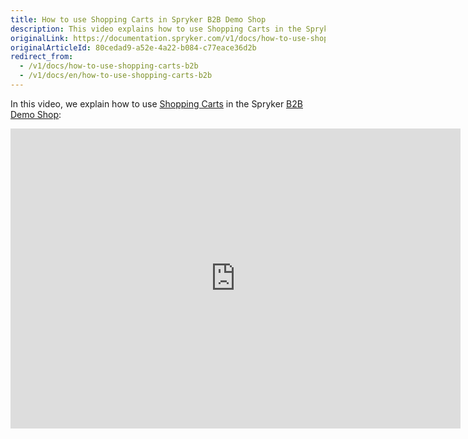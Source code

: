 ```yaml
---
title: How to use Shopping Carts in Spryker B2B Demo Shop
description: This video explains how to use Shopping Carts in the Spryker B2B Demo Shop.
originalLink: https://documentation.spryker.com/v1/docs/how-to-use-shopping-carts-b2b
originalArticleId: 80cedad9-a52e-4a22-b084-c77eace36d2b
redirect_from:
  - /v1/docs/how-to-use-shopping-carts-b2b
  - /v1/docs/en/how-to-use-shopping-carts-b2b
---
```


In this video, we explain how to use [Shopping Carts](https://documentation.spryker.com/v1/docs/multiple-carts-per-user) in the Spryker [B2B Demo Shop](/docs/scos/user/about-spryker/201811.0/demo-shops.html#b2b-demo-shop):

<iframe src="https://fast.wistia.net/embed/iframe/s776wlo9ds" title="How to use Shopping Carts in Spryker" allowtransparency="true" frameborder="0" scrolling="no" class="wistia_embed" name="wistia_embed" allowfullscreen="0" mozallowfullscreen="0" webkitallowfullscreen="0" oallowfullscreen="0" msallowfullscreen="0" width="720" height="480"></iframe>
